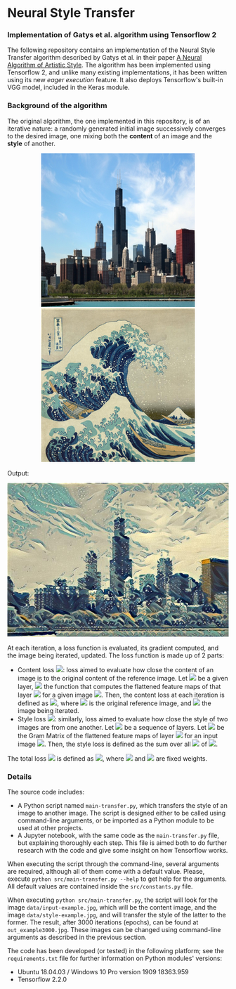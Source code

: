 # Neural Style Transfer
### Implementation of Gatys et al. algorithm using Tensorflow 2

The following repository contains an implementation of the Neural Style Transfer algorithm described by Gatys et al. in their paper [A Neural Algorithm of Artistic Style](https://arxiv.org/pdf/1508.06576).
The algorithm has been implemented using Tensorflow 2, and unlike many existing implementations, it has been written using its new *eager execution* feature. It also deploys Tensorflow's built-in VGG model, included in the Keras module.

### Background of the algorithm
The original algorithm, the one implemented in this repository, is of an iterative nature: a randomly generated initial image successively converges to the desired image, one mixing both the **content** of an image and the **style**  of another. 

<p align="center">
    <img src="data/input-example.jpg" alt="Content Image" height=350px width=350px/>
    <img src="data/style-example.jpg" alt="Style Image" height=350px width=350px/>
</p>

Output:

<p align="center">
    <img src="data/out_example3000.jpg" alt="Content Image" height=350px/>
</p>



At each iteration, a loss function is evaluated, its gradient computed, and the image being iterated, updated. The loss function is made up of 2 parts:

* Content loss <img src="https://render.githubusercontent.com/render/math?math=J_c">: loss aimed to evaluate how close the content of an image is to the original content of the reference image. Let <img src="https://render.githubusercontent.com/render/math?math=l"> be a given layer, <img src="https://render.githubusercontent.com/render/math?math=f_{l}(x)">  the function that computes the flattened feature maps of that layer <img src="https://render.githubusercontent.com/render/math?math=l"> for a given image <img src="https://render.githubusercontent.com/render/math?math=x">. Then, the content loss at each iteration is defined as <img src="https://render.githubusercontent.com/render/math?math=f(a)-f(b)">, where <img src="https://render.githubusercontent.com/render/math?math=a"> is the original reference image, and <img src="https://render.githubusercontent.com/render/math?math=b"> the image being iterated. 
* Style loss <img src="https://render.githubusercontent.com/render/math?math=J_s">: similarly, loss aimed to evaluate how close the style of two images are from one another. Let <img src="https://render.githubusercontent.com/render/math?math=\{l_i\}"> be a sequence of layers. Let <img src="https://render.githubusercontent.com/render/math?math=G_i(x)"> be the Gram Matrix of the flattened feature maps of layer <img src="https://render.githubusercontent.com/render/math?math=l_i"> for an input image <img src="https://render.githubusercontent.com/render/math?math=x">. Then, the style loss is defined as the sum over all <img src="https://render.githubusercontent.com/render/math?math=l_i"> of <img src="https://render.githubusercontent.com/render/math?math=G_i(a)-G_i(b)">.

The total loss <img src="https://render.githubusercontent.com/render/math?math=J"> is defined as <img src="https://render.githubusercontent.com/render/math?math=J = \alpha J_c %2B \beta J_s">, where <img src="https://render.githubusercontent.com/render/math?math=\alpha"> and <img src="https://render.githubusercontent.com/render/math?math=\beta"> are fixed weights. 


### Details

The source code includes:
* A Python script named `main-transfer.py`, which transfers the style of an image to another image. The script is designed either to be called using command-line arguments, or be imported as a Python module to be used at other projects.
* A Jupyter notebook, with the same code as the `main-transfer.py` file, but explaining thoroughly each step. This file is aimed both to do further research with the code and give some insight on how Tensorflow works.


When executing the script through the command-line, several arguments are required, although all of them come with a default value. Please, execute `python src/main-transfer.py --help` to get help for the arguments. All default values are contained inside the `src/constants.py` file.

When executing `python src/main-transfer.py`, the script will look for the image `data/input-example.jpg`, which will be the content image, and the image `data/style-example.jpg`, and will transfer the style of the latter to the former. The result, after 3000 iterations (epochs), can be found at `out_example3000.jpg`. These images can be changed using command-line arguments as described in the previous section. 

The code has been developed (or tested) in the following platform; see the `requirements.txt` file for further information on Python modules' versions:
* Ubuntu 18.04.03 / Windows 10 Pro version 1909 18363.959
* Tensorflow 2.2.0